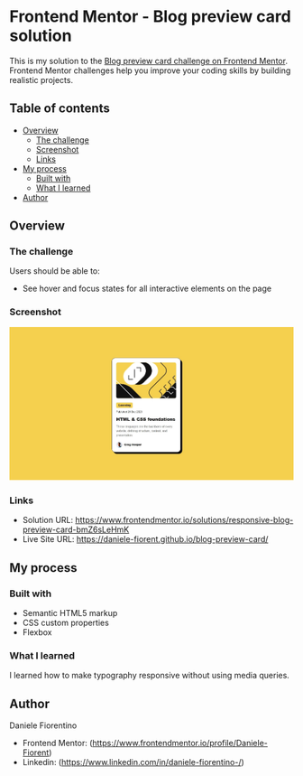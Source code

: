 # Frontend Mentor - Blog preview card solution

This is my solution to the [Blog preview card challenge on Frontend Mentor](https://www.frontendmentor.io/challenges/blog-preview-card-ckPaj01IcS). Frontend Mentor challenges help you improve your coding skills by building realistic projects. 

## Table of contents

- [Overview](#overview)
  - [The challenge](#the-challenge)
  - [Screenshot](#screenshot)
  - [Links](#links)
- [My process](#my-process)
  - [Built with](#built-with)
  - [What I learned](#what-i-learned)
- [Author](#author)


## Overview

### The challenge

Users should be able to:

- See hover and focus states for all interactive elements on the page

### Screenshot

![](/Screenshot%20of%20the%20solution.jpg)


### Links

- Solution URL: https://www.frontendmentor.io/solutions/responsive-blog-preview-card-bmZ6sLeHmK
- Live Site URL: https://daniele-fiorent.github.io/blog-preview-card/

## My process

### Built with

- Semantic HTML5 markup
- CSS custom properties
- Flexbox

### What I learned

I learned how to make typography responsive without using media queries.

## Author 
  Daniele Fiorentino

- Frontend Mentor: (https://www.frontendmentor.io/profile/Daniele-Fiorent)
- Linkedin: (https://www.linkedin.com/in/daniele-fiorentino-/)

